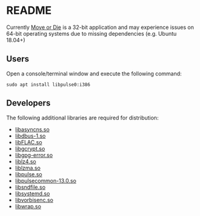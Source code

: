 # README

Currently [Move or Die](https://www.moveordiegame.com) is a 32-bit application and may experience issues on 64-bit operating systems due to missing dependencies (e.g. Ubuntu 18.04+)


## Users

Open a console/terminal window and execute the following command:

`sudo apt install libpulse0:i386`


## Developers

The following additional libraries are required for distribution:

* [libasyncns.so](https://packages.ubuntu.com/search?arch=i386&keywords=libasyncns0)
* [libdbus-1.so](https://packages.ubuntu.com/search?arch=i386&keywords=libdbus-1-3)
* [libFLAC.so](https://packages.ubuntu.com/search?arch=i386&keywords=libflac8)
* [libgcrypt.so](https://packages.ubuntu.com/search?arch=i386&keywords=libgcrypt20)
* [libgpg-error.so](https://packages.ubuntu.com/search?arch=i386&keywords=libgpg-error0)
* [liblz4.so](https://packages.ubuntu.com/search?arch=i386&keywords=liblz4-1)
* [liblzma.so](https://packages.ubuntu.com/search?arch=i386&keywords=liblzma5)
* [libpulse.so](https://packages.ubuntu.com/search?arch=i386&keywords=libpulse0)
* [libpulsecommon-13.0.so](https://packages.ubuntu.com/search?arch=i386&keywords=libpulse0)
* [libsndfile.so](https://packages.ubuntu.com/search?arch=i386&keywords=libsndfile1)
* [libsystemd.so](https://packages.ubuntu.com/search?arch=i386&keywords=libsystemd0)
* [libvorbisenc.so](https://packages.ubuntu.com/search?arch=i386&keywords=libvorbisenc2)
* [libwrap.so](https://packages.ubuntu.com/search?arch=i386&keywords=libwrap0)
